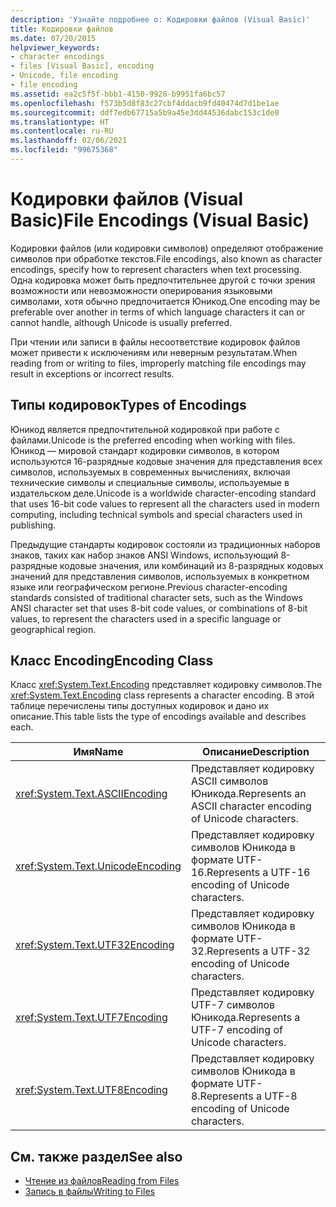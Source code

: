 ```yaml
---
description: 'Узнайте подробнее о: Кодировки файлов (Visual Basic)'
title: Кодировки файлов
ms.date: 07/20/2015
helpviewer_keywords:
- character encodings
- files [Visual Basic], encoding
- Unicode, file encoding
- file encoding
ms.assetid: ea2c5f5f-bbb1-4150-9928-b9951fa6bc57
ms.openlocfilehash: f573b5d8f83c27cbf4ddacb9fd40474d7d1be1ae
ms.sourcegitcommit: ddf7edb67715a5b9a45e3dd44536dabc153c1de0
ms.translationtype: HT
ms.contentlocale: ru-RU
ms.lasthandoff: 02/06/2021
ms.locfileid: "99675368"
---
```

# <a name="file-encodings-visual-basic"></a><span data-ttu-id="4caca-103">Кодировки файлов (Visual Basic)</span><span class="sxs-lookup"><span data-stu-id="4caca-103">File Encodings (Visual Basic)</span></span>

<span data-ttu-id="4caca-104">Кодировки файлов (или кодировки символов) определяют отображение символов при обработке текстов.</span><span class="sxs-lookup"><span data-stu-id="4caca-104">File encodings, also known as character encodings, specify how to represent characters when text processing.</span></span> <span data-ttu-id="4caca-105">Одна кодировка может быть предпочтительнее другой с точки зрения возможности или невозможности оперирования языковыми символами, хотя обычно предпочитается Юникод.</span><span class="sxs-lookup"><span data-stu-id="4caca-105">One encoding may be preferable over another in terms of which language characters it can or cannot handle, although Unicode is usually preferred.</span></span>

<span data-ttu-id="4caca-106">При чтении или записи в файлы несоответствие кодировок файлов может привести к исключениям или неверным результатам.</span><span class="sxs-lookup"><span data-stu-id="4caca-106">When reading from or writing to files, improperly matching file encodings may result in exceptions or incorrect results.</span></span>

## <a name="types-of-encodings"></a><span data-ttu-id="4caca-107">Типы кодировок</span><span class="sxs-lookup"><span data-stu-id="4caca-107">Types of Encodings</span></span>

<span data-ttu-id="4caca-108">Юникод является предпочтительной кодировкой при работе с файлами.</span><span class="sxs-lookup"><span data-stu-id="4caca-108">Unicode is the preferred encoding when working with files.</span></span> <span data-ttu-id="4caca-109">Юникод — мировой стандарт кодировки символов, в котором используются 16-разрядные кодовые значения для представления всех символов, используемых в современных вычислениях, включая технические символы и специальные символы, используемые в издательском деле.</span><span class="sxs-lookup"><span data-stu-id="4caca-109">Unicode is a worldwide character-encoding standard that uses 16-bit code values to represent all the characters used in modern computing, including technical symbols and special characters used in publishing.</span></span>

<span data-ttu-id="4caca-110">Предыдущие стандарты кодировок состояли из традиционных наборов знаков, таких как набор знаков ANSI Windows, использующий 8-разрядные кодовые значения, или комбинаций из 8-разрядных кодовых значений для представления символов, используемых в конкретном языке или географическом регионе.</span><span class="sxs-lookup"><span data-stu-id="4caca-110">Previous character-encoding standards consisted of traditional character sets, such as the Windows ANSI character set that uses 8-bit code values, or combinations of 8-bit values, to represent the characters used in a specific language or geographical region.</span></span>

## <a name="encoding-class"></a><span data-ttu-id="4caca-111">Класс Encoding</span><span class="sxs-lookup"><span data-stu-id="4caca-111">Encoding Class</span></span>

<span data-ttu-id="4caca-112">Класс <xref:System.Text.Encoding> представляет кодировку символов.</span><span class="sxs-lookup"><span data-stu-id="4caca-112">The <xref:System.Text.Encoding> class represents a character encoding.</span></span> <span data-ttu-id="4caca-113">В этой таблице перечислены типы доступных кодировок и дано их описание.</span><span class="sxs-lookup"><span data-stu-id="4caca-113">This table lists the type of encodings available and describes each.</span></span>

|<span data-ttu-id="4caca-114">Имя</span><span class="sxs-lookup"><span data-stu-id="4caca-114">Name</span></span>|<span data-ttu-id="4caca-115">Описание</span><span class="sxs-lookup"><span data-stu-id="4caca-115">Description</span></span>|
|---|---|
|<xref:System.Text.ASCIIEncoding>|<span data-ttu-id="4caca-116">Представляет кодировку ASCII символов Юникода.</span><span class="sxs-lookup"><span data-stu-id="4caca-116">Represents an ASCII character encoding of Unicode characters.</span></span>|
|<xref:System.Text.UnicodeEncoding>|<span data-ttu-id="4caca-117">Представляет кодировку символов Юникода в формате UTF-16.</span><span class="sxs-lookup"><span data-stu-id="4caca-117">Represents a UTF-16 encoding of Unicode characters.</span></span>|
|<xref:System.Text.UTF32Encoding>|<span data-ttu-id="4caca-118">Представляет кодировку символов Юникода в формате UTF-32.</span><span class="sxs-lookup"><span data-stu-id="4caca-118">Represents a UTF-32 encoding of Unicode characters.</span></span>|
|<xref:System.Text.UTF7Encoding>|<span data-ttu-id="4caca-119">Представляет кодировку UTF-7 символов Юникода.</span><span class="sxs-lookup"><span data-stu-id="4caca-119">Represents a UTF-7 encoding of Unicode characters.</span></span>|
|<xref:System.Text.UTF8Encoding>|<span data-ttu-id="4caca-120">Представляет кодировку символов Юникода в формате UTF-8.</span><span class="sxs-lookup"><span data-stu-id="4caca-120">Represents a UTF-8 encoding of Unicode characters.</span></span>|

## <a name="see-also"></a><span data-ttu-id="4caca-121">См. также раздел</span><span class="sxs-lookup"><span data-stu-id="4caca-121">See also</span></span>

- [<span data-ttu-id="4caca-122">Чтение из файлов</span><span class="sxs-lookup"><span data-stu-id="4caca-122">Reading from Files</span></span>](reading-from-files.md)
- [<span data-ttu-id="4caca-123">Запись в файлы</span><span class="sxs-lookup"><span data-stu-id="4caca-123">Writing to Files</span></span>](writing-to-files.md)
